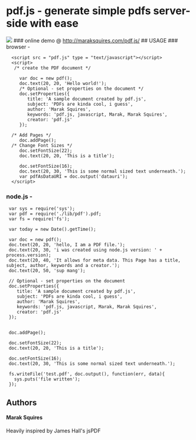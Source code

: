 # pdf.js - generate simple pdfs server-side with ease
<img src = "http://imgur.com/ARmuX.jpg" border = "0">
### online demo @ <a href = "http://maraksquires.com/pdf.js/">http://maraksquires.com/pdf.js/</a>
## USAGE
### browser - 
  
      <script src = "pdf.js" type = "text/javascript"></script>
      <script>
       /* create the PDF document */

         var doc = new pdf();
         doc.text(20, 20, 'Hello world!');
         /* Optional - set properties on the document */
         doc.setProperties({
         	title: 'A sample document created by pdf.js',
         	subject: 'PDFs are kinda cool, i guess',		
         	author: 'Marak Squires',
         	keywords: 'pdf.js, javascript, Marak, Marak Squires',
         	creator: 'pdf.js'
         });
      
      /* Add Pages */
         doc.addPage();
      /* Change Font Sizes */
         doc.setFontSize(22);
         doc.text(20, 20, 'This is a title');

         doc.setFontSize(16);
         doc.text(20, 30, 'This is some normal sized text underneath.');
         var pdfAsDataURI = doc.output('datauri');
      </script>
### node.js - 
     var sys = require('sys');
     var pdf = require('./lib/pdf').pdf;
     var fs = require('fs');

     var today = new Date().getTime();

     var doc = new pdf();
     doc.text(20, 20, 'hello, I am a PDF file.');
     doc.text(20, 30, 'i was created using node.js version: ' + process.version);
     doc.text(20, 40, 'It allows for meta data. This Page has a title, subject, author, keywords and a creator.');
     doc.text(20, 50, 'sup mang');

     // Optional - set properties on the document
     doc.setProperties({
     	title: 'A sample document created by pdf.js',
     	subject: 'PDFs are kinda cool, i guess',		
     	author: 'Marak Squires',
     	keywords: 'pdf.js, javascript, Marak, Marak Squires',
     	creator: 'pdf.js'
     });


     doc.addPage();

     doc.setFontSize(22);
     doc.text(20, 20, 'This is a title');

     doc.setFontSize(16);
     doc.text(20, 30, 'This is some normal sized text underneath.');	

     fs.writeFile('test.pdf', doc.output(), function(err, data){
       sys.puts('file written');
     });
     
## Authors
#### Marak Squires
Heavily inspired by James Hall's jsPDF